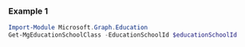 ### Example 1
``` powershell
Import-Module Microsoft.Graph.Education
Get-MgEducationSchoolClass -EducationSchoolId $educationSchoolId
```
